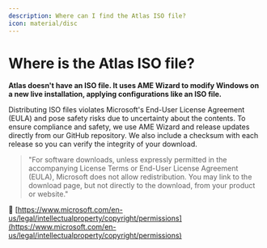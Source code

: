 ```yaml
---
description: Where can I find the Atlas ISO file?
icon: material/disc
---
```


# Where is the Atlas ISO file?

**Atlas doesn't have an ISO file. It uses AME Wizard to modify Windows on a new live installation, applying configurations like an ISO file.**

Distributing ISO files violates Microsoft's End-User License Agreement (EULA) and pose safety risks due to uncertainty about the contents. To ensure compliance and safety, we use AME Wizard and release updates directly from our GitHub repository. We also include a checksum with each release so you can verify the integrity of your download.

> "For software downloads, unless expressly permitted in the accompanying License Terms or End-User License Agreement (EULA), Microsoft does not allow redistribution. You may link to the download page, but not directly to the download, from your product or website."

🔗 [https://www.microsoft.com/en-us/legal/intellectualproperty/copyright/permissions](https://www.microsoft.com/en-us/legal/intellectualproperty/copyright/permissions)